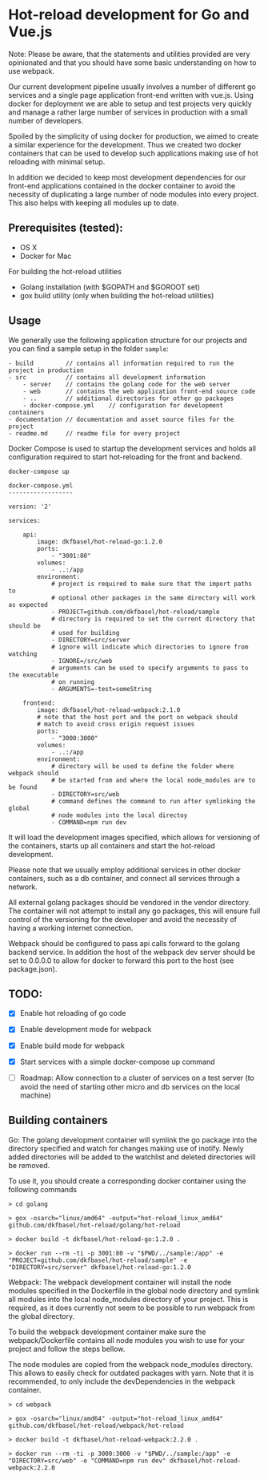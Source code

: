 Hot-reload development for Go and Vue.js
========================================

Note: Please be aware, that the statements and utilities provided are very
opinionated and that you should have some basic understanding on how to use webpack.

Our current development pipeline usually involves a number of different go services
and a single page application front-end written with vue.js. Using docker for
deployment we are able to setup and test projects very quickly and manage a rather large number of services in production with a small number of developers.

Spoiled by the simplicity of using docker for production, we aimed to create a
similar experience for the development. Thus we created two docker containers that can be used to develop such applications making use of hot reloading with minimal setup.

In addition we decided to keep most development dependencies for our front-end
applications contained in the docker container to avoid the necessity of duplicating
a large number of node modules into every project. This also helps with keeping
all modules up to date.


Prerequisites (tested):
-----------------------
- OS X
- Docker for Mac

For building the hot-reload utilities
- Golang installation (with $GOPATH and $GOROOT set)
- gox build utility (only when building the hot-reload utilities)


Usage
-----------------
We generally use the following application structure for our projects and you can
find a sample setup in the folder `sample`:

```
- build         // contains all information required to run the project in production
- src           // contains all development information
    - server    // contains the golang code for the web server
    - web       // contains the web application front-end source code
    - ..        // additional directories for other go packages
    - docker-compose.yml    // configuration for development containers
- documentation // documentation and asset source files for the project
- readme.md     // readme file for every project
```

Docker Compose is used to startup the development services and holds all
configuration required to start hot-reloading for the front and backend.

```
docker-compose up
```

```
docker-compose.yml
------------------

version: '2'

services:

    api:
        image: dkfbasel/hot-reload-go:1.2.0
        ports:
            - "3001:80"
        volumes:
            - ..:/app
        environment:
            # project is required to make sure that the import paths to
            # optional other packages in the same directory will work as expected
            - PROJECT=github.com/dkfbasel/hot-reload/sample
            # directory is required to set the current directory that should be
            # used for building
            - DIRECTORY=src/server
            # ignore will indicate which directories to ignore from watching
            - IGNORE=/src/web
            # arguments can be used to specify arguments to pass to the executable
            # on running
            - ARGUMENTS=-test=someString

    frontend:
        image: dkfbasel/hot-reload-webpack:2.1.0
        # note that the host port and the port on webpack should
        # match to avoid cross origin request issues
        ports:
            - "3000:3000"
        volumes:
            - ..:/app
        environment:
            # directory will be used to define the folder where webpack should
            # be started from and where the local node_modules are to be found
            - DIRECTORY=src/web
            # command defines the command to run after symlinking the global
            # node modules into the local directoy
            - COMMAND=npm run dev

```

It will load the development images specified, which allows for versioning
of the containers, starts up all containers and start the hot-reload development.

Please note that we usually employ additional services in other docker containers, such as a db container, and connect all services through a network.

All external golang packages should be vendored in the vendor directory. The
container will not attempt to install any go packages, this will ensure full
control of the versioning for the developer and avoid the necessity of having
a working internet connection.

Webpack should be configured to pass api calls forward to the golang backend
service. In addition the host of the webpack dev server should be set to 0.0.0.0
to allow for docker to forward this port to the host (see package.json).

TODO:
----
- [x] Enable hot reloading of go code
- [x] Enable development mode for webpack
- [x] Enable build mode for webpack
- [x] Start services with a simple docker-compose up command

- [ ] Roadmap: Allow connection to a cluster of services on a test server (to avoid the need of starting other micro and db services on the local machine)


Building containers
-------------------

Go: The golang development container will symlink the go package into the directory
specified and watch for changes making use of inotify. Newly added directories
will be added to the watchlist and deleted directories will be removed.

To use it, you should create a corresponding docker container using the
following commands

```
> cd golang

> gox -osarch="linux/amd64" -output="hot-reload_linux_amd64" github.com/dkfbasel/hot-reload/golang/hot-reload

> docker build -t dkfbasel/hot-reload-go:1.2.0 .

> docker run --rm -ti -p 3001:80 -v "$PWD/../sample:/app" -e "PROJECT=github.com/dkfbasel/hot-reload/sample" -e "DIRECTORY=src/server" dkfbasel/hot-reload-go:1.2.0
```

Webpack: The webpack development container will install the node modules specified in
the Dockerfile in the global node directory and symlink all modules into the
local node_modules directory of your project. This is required, as it does
currently not seem to be possible to run webpack from the global directory.

To build the webpack development container make sure the webpack/Dockerfile contains
all node modules you wish to use for your project and follow the steps bellow.

The node modules are copied from the webpack node_modules directory. This allows
to easily check for outdated packages with yarn. Note that it is recommended,
to only include the devDependencies in the webpack container.

```
> cd webpack

> gox -osarch="linux/amd64" -output="hot-reload_linux_amd64" github.com/dkfbasel/hot-reload/webpack/hot-reload

> docker build -t dkfbasel/hot-reload-webpack:2.2.0 .

> docker run --rm -ti -p 3000:3000 -v "$PWD/../sample:/app" -e "DIRECTORY=src/web" -e "COMMAND=npm run dev" dkfbasel/hot-reload-webpack:2.2.0

```

